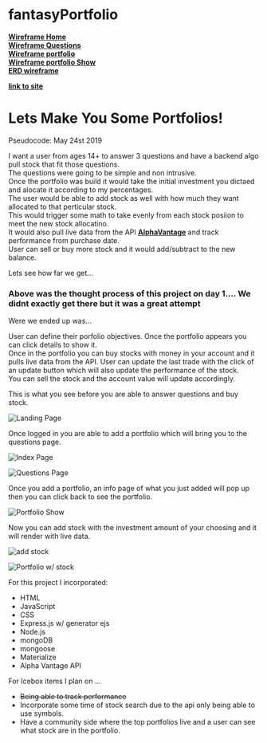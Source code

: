 # fantasyPortfolio

[**Wireframe Home**](https://wireframe.cc/ohG1NM)  
[**Wireframe Questions**](https://wireframe.cc/umliqa)  
[**Wireframe portfolio**](https://wireframe.cc/INmTg5)  
[**Wireframe portfolio Show**](https://wireframe.cc/7jRl3l)  
[**ERD wireframe**](https://i.imgur.com/P4aNM70.jpg)  


[**link to site**](https://dry-escarpment-82584.herokuapp.com/)

# Lets Make You Some Portfolios!

Pseudocode: May 24st 2019

I want a user from ages 14+ to answer 3 questions and have a backend algo pull stock that fit those questions.  
The questions were going to be simple and non intrusive.  
Once the portfolio was build it would take the initial investment you dictaed and alocate it according to my percentages.  
The user would be able to add stock as well with how much they want allocated to that perticular stock.  
This would trigger some math to take evenly from each stock posiion to meet the new stock allocatino.  
It would also pull live data from the API [**AlphaVantage**](ps://www.alphavantage.co/documentation/) and track performance from purchase date.  
User can sell or buy more stock and it would add/subtract to the new balance.  

Lets see how far we get...


### Above was the thought process of this project on day 1.... We didnt exactly get there but it was a great attempt 

Were we ended up was...  

User can define their porfolio objectives.
Once the portfolio appears you can click details to show it.  
Once in the portfolio you can buy stocks with money in your account and it pulls live data from the API.
User can update the last trade with the click of an update button which will also update the performance of the stock.  
You can sell the stock and the account value will update accordingly.  

This is what you see before you are able to answer questions and buy stock.  

![Landing Page](https://i.imgur.com/7g5NUu5.jpg)  

Once logged in you are able to add a portfolio which will bring you to the questions page.  

![Index Page](https://i.imgur.com/wVOGJc8.png)  

![Questions Page](https://i.imgur.com/FawobZ4.png)  

Once you add a portfolio, an info page of what you just added will pop up then you can click back to see the portfolio.  

![Portfolio Show](https://i.imgur.com/hTmOBEK.png)  

Now you can add stock with the investment amount of your choosing and it will render with live data.  

![add stock](https://i.imgur.com/c1JRScF.png)  

![Portfolio w/ stock](https://i.imgur.com/eP50shi.png)  

For this project I incorporated:

 * HTML
 * JavaScript
 * CSS
 * Express.js w/ generator ejs
 * Node.js
 * mongoDB
 * mongoose
 * Materialize
 * Alpha Vantage API

For Icebox items I plan on ...

* <strike>Being able to track performance</strike>
* Incorporate some time of stock search due to the api only being able to use symbols.
* Have a community side where the top portfolios live and a user can see what stock are in the portfolio.


